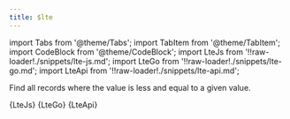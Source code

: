 ```yaml
---
title: $lte
---
```


import Tabs from '@theme/Tabs';
import TabItem from '@theme/TabItem';
import CodeBlock from '@theme/CodeBlock';
import LteJs from '!!raw-loader!./snippets/lte-js.md';
import LteGo from '!!raw-loader!./snippets/lte-go.md';
import LteApi from '!!raw-loader!./snippets/lte-api.md';

Find all records where the value is less and equal to a given value.

<Tabs>
  <TabItem value="javascript" label="Javascript" default>
    <CodeBlock className="language-jsx">
      {LteJs}
    </CodeBlock>
  </TabItem>
  <TabItem value="go" label="Go" default>
    <CodeBlock className="language-jsx">
      {LteGo}
    </CodeBlock>
  </TabItem>
  <TabItem value="API" label="API">
    <CodeBlock className="language-jsx" title="[GET]">
      {LteApi}
    </CodeBlock>
  </TabItem>
</Tabs>

